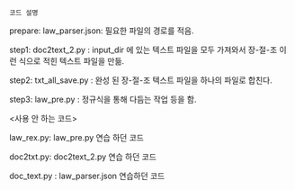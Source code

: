 `코드 설명`

prepare: law_parser.json: 필요한 파일의 경로를 적음.

step1: doc2text_2.py : input_dir 에 있는 텍스트 파일을 모두 가져와서 장-절-조 이런 식으로 적힌 텍스트 파일을 만듦.

step2: txt_all_save.py : 완성 된 장-절-조 텍스트 파일을 하나의 파일로 합친다. 

step3: law_pre.py : 정규식을 통해 다듬는 작업 등을 함. 



<사용 안 하는 코드>

law_rex.py: law_pre.py 연습 하던 코드

doc2txt.py: doc2text_2.py 연습 하던 코드

doc_text.py : law_parser.json 연습하던 코드
